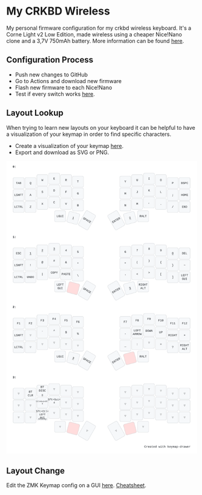 # My CRKBD Wireless
My personal firmware configuration for my crkbd wireless keyboard.
It's a Corne Light v2 Low Edition, made wireless using a cheaper Nice!Nano clone and a 3,7V 750mAh battery.
More information can be found [here](https://github.com/foostan/crkbd/tree/v3-final).

## Configuration Process
- Push new changes to GitHub
- Go to Actions and download new firmware
- Flash new firmware to each Nice!Nano
- Test if every switch works [here](https://config.qmk.fm/#/test).


## Layout Lookup
When trying to learn new layouts on your keyboard it can be helpful to have a visualization of your keymap in order to find specific characters.

- Create a visualization of your keymap [here](https://keymap-drawer.streamlit.app/).
- Export and download as SVG or PNG.

![My Keymap](./my_keymap.svg)

## Layout Change
Edit the ZMK Keymap config on a GUI [here](https://nickcoutsos.github.io/keymap-editor/).
[Cheatsheet](https://peccu.github.io/zmk-cheat-sheet/).
